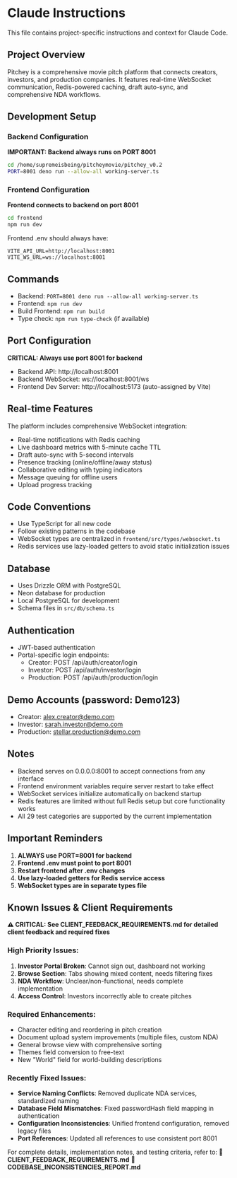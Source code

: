 # Claude Instructions

This file contains project-specific instructions and context for Claude Code.

## Project Overview
Pitchey is a comprehensive movie pitch platform that connects creators, investors, and production companies. It features real-time WebSocket communication, Redis-powered caching, draft auto-sync, and comprehensive NDA workflows.

## Development Setup

### Backend Configuration
**IMPORTANT: Backend always runs on PORT 8001**
```bash
cd /home/supremeisbeing/pitcheymovie/pitchey_v0.2
PORT=8001 deno run --allow-all working-server.ts
```

### Frontend Configuration  
**Frontend connects to backend on port 8001**
```bash
cd frontend
npm run dev
```

Frontend .env should always have:
```
VITE_API_URL=http://localhost:8001
VITE_WS_URL=ws://localhost:8001
```

## Commands
- Backend: `PORT=8001 deno run --allow-all working-server.ts`
- Frontend: `npm run dev` 
- Build Frontend: `npm run build`
- Type check: `npm run type-check` (if available)

## Port Configuration
**CRITICAL: Always use port 8001 for backend**
- Backend API: http://localhost:8001
- Backend WebSocket: ws://localhost:8001/ws  
- Frontend Dev Server: http://localhost:5173 (auto-assigned by Vite)

## Real-time Features
The platform includes comprehensive WebSocket integration:
- Real-time notifications with Redis caching
- Live dashboard metrics with 5-minute cache TTL
- Draft auto-sync with 5-second intervals
- Presence tracking (online/offline/away status)
- Collaborative editing with typing indicators
- Message queuing for offline users
- Upload progress tracking

## Code Conventions
- Use TypeScript for all new code
- Follow existing patterns in the codebase
- WebSocket types are centralized in `frontend/src/types/websocket.ts`
- Redis services use lazy-loaded getters to avoid static initialization issues

## Database
- Uses Drizzle ORM with PostgreSQL
- Neon database for production
- Local PostgreSQL for development
- Schema files in `src/db/schema.ts`

## Authentication
- JWT-based authentication
- Portal-specific login endpoints:
  - Creator: POST /api/auth/creator/login
  - Investor: POST /api/auth/investor/login  
  - Production: POST /api/auth/production/login

## Demo Accounts (password: Demo123)
- Creator: alex.creator@demo.com
- Investor: sarah.investor@demo.com
- Production: stellar.production@demo.com

## Notes
- Backend serves on 0.0.0.0:8001 to accept connections from any interface
- Frontend environment variables require server restart to take effect
- WebSocket services initialize automatically on backend startup
- Redis features are limited without full Redis setup but core functionality works
- All 29 test categories are supported by the current implementation

## Important Reminders
1. **ALWAYS use PORT=8001 for backend**
2. **Frontend .env must point to port 8001**
3. **Restart frontend after .env changes**
4. **Use lazy-loaded getters for Redis service access**
5. **WebSocket types are in separate types file**

## Known Issues & Client Requirements
**⚠️ CRITICAL: See CLIENT_FEEDBACK_REQUIREMENTS.md for detailed client feedback and required fixes**

### High Priority Issues:
1. **Investor Portal Broken**: Cannot sign out, dashboard not working
2. **Browse Section**: Tabs showing mixed content, needs filtering fixes
3. **NDA Workflow**: Unclear/non-functional, needs complete implementation
4. **Access Control**: Investors incorrectly able to create pitches

### Required Enhancements:
- Character editing and reordering in pitch creation
- Document upload system improvements (multiple files, custom NDA)
- General browse view with comprehensive sorting
- Themes field conversion to free-text
- New "World" field for world-building descriptions

### Recently Fixed Issues:
- **Service Naming Conflicts**: Removed duplicate NDA services, standardized naming
- **Database Field Mismatches**: Fixed passwordHash field mapping in authentication
- **Configuration Inconsistencies**: Unified frontend configuration, removed legacy files
- **Port References**: Updated all references to use consistent port 8001

For complete details, implementation notes, and testing criteria, refer to:
📄 **CLIENT_FEEDBACK_REQUIREMENTS.md**
📄 **CODEBASE_INCONSISTENCIES_REPORT.md**